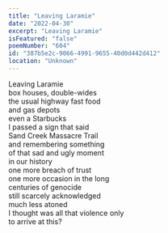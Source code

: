 ```yaml
---
title: "Leaving Laramie"
date: "2022-04-30"
excerpt: "Leaving Laramie"
isFeatured: "false"
poemNumber: "604"
id: "387b5e2c-9066-4991-9655-40d0d442d412"
location: "Unknown"
---
```


Leaving Laramie  
box houses, double-wides  
the usual highway fast food  
and gas depots  
even a Starbucks  
I passed a sign that said  
Sand Creek Massacre Trail  
and remembering something  
of that sad and ugly moment  
in our history  
one more breach of trust  
one more occasion in the long  
centuries of genocide  
still scarcely acknowledged  
much less atoned  
I thought was all that violence only  
to arrive at this?
